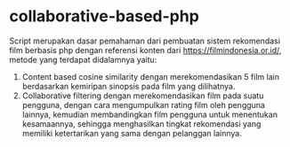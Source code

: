 # collaborative-based-php

Script merupakan dasar pemahaman dari pembuatan sistem rekomendasi film berbasis php dengan referensi konten dari https://filmindonesia.or.id/, metode yang terdapat didalamnya yaitu:
1. Content based cosine similarity dengan merekomendasikan 5 film lain berdasarkan kemiripan sinopsis pada film yang dilihatnya.
2. Collaborative filtering dengan merekomendasikan film pada suatu pengguna, dengan cara mengumpulkan rating film oleh pengguna lainnya, kemudian membandingkan film pengguna untuk menentukan kesamaannya, sehingga menghasilkan tingkat rekomendasi yang memiliki ketertarikan yang sama dengan pelanggan lainnya.
